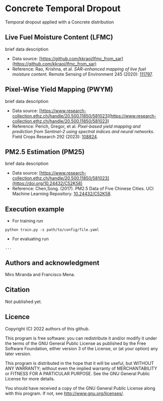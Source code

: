 # Concrete Temporal Dropout
Temporal dropout applied with a Concrete distribution

## Live Fuel Moisture Content (LFMC)
brief data description

* Data source: [https://github.com/kkraoj/lfmc_from_sar](https://github.com/kkraoj/lfmc_from_sar)
* Reference: Rao, Krishna, et al. *SAR-enhanced mapping of live fuel moisture content.* Remote Sensing of Environment 245 (2020): [111797](https://www.sciencedirect.com/science/article/pii/S003442572030167X).


## Pixel-Wise Yield Mapping (PWYM)
brief data description

* Data source: [https://www.research-collection.ethz.ch/handle/20.500.11850/581023](https://www.research-collection.ethz.ch/handle/20.500.11850/581023)
* Reference: Perich, Gregor, et al. *Pixel-based yield mapping and prediction from Sentinel-2 using spectral indices and neural networks.* Field Crops Research 292 (2023): [108824](https://www.sciencedirect.com/science/article/pii/S0378429023000175?via%3Dihub#da0005).


## PM2.5 Estimation (PM25)
brief data description

* Data source: [https://www.research-collection.ethz.ch/handle/20.500.11850/581023](https://doi.org/10.24432/C52K58)
* Reference: Chen,Song. (2017). PM2.5 Data of Five Chinese Cities. UCI Machine Learning Repository. [10.24432/C52K58](https://doi.org/10.24432/C52K58).

## Execution example
* For training run
```
python train.py -s path/to/config/file.yaml
```

* For evaluating run
```
...
```

## Authors and acknowledgment
Miro Miranda and Francisco Mena. 


## Citation
Not published yet.


## Licence

Copyright (C) 2022 authors of this github.

This program is free software: you can redistribute it and/or modify it under the terms of the GNU General Public License as published by the Free Software Foundation, either version 3 of the License, or (at your option) any later version.

This program is distributed in the hope that it will be useful, but WITHOUT ANY WARRANTY; without even the implied warranty of MERCHANTABILITY or FITNESS FOR A PARTICULAR PURPOSE. See the GNU General Public License for more details.

You should have received a copy of the GNU General Public License along with this program. If not, see http://www.gnu.org/licenses/.
